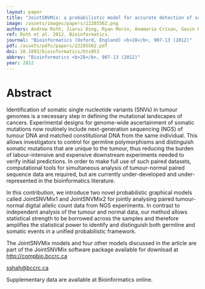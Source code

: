 ```yaml
---
layout: paper
title: "JointSNVMix: a probabilistic model for accurate detection of somatic mutations in normal/tumour paired next-generation sequencing data."
image: /assets/images/papers/22285562.png
authors: Andrew Roth, Jiarui Ding, Ryan Morin, Anamaria Crisan, Gavin Ha, Ryan Giuliany, Ali Bashashati, Martin Hirst, Gulisa Turashvili, Arusha Oloumi, Marco A Marra, Samuel Aparicio, Sohrab P Shah
ref: Roth et al. 2012. Bioinformatics.
journal: "Bioinformatics (Oxford, England) <b>28</b>, 907-13 (2012)"
pdf: /assets/pdfs/papers/22285562.pdf
doi: 10.1093/bioinformatics/bts053
abbrev: "Bioinformatics <b>28</b>, 907-13 (2012)"
year: 2012
---
```


<div data-badge-popover="right" data-badge-type="medium-donut" data-doi="10.1093/bioinformatics/bts053" data-hide-no-mentions="true" class="altmetric-embed"></div>

# Abstract

Identification of somatic single nucleotide variants (SNVs) in tumour genomes is a necessary step in defining the mutational landscapes of cancers. Experimental designs for genome-wide ascertainment of somatic mutations now routinely include next-generation sequencing (NGS) of tumour DNA and matched constitutional DNA from the same individual. This allows investigators to control for germline polymorphisms and distinguish somatic mutations that are unique to the tumour, thus reducing the burden of labour-intensive and expensive downstream experiments needed to verify initial predictions. In order to make full use of such paired datasets, computational tools for simultaneous analysis of tumour-normal paired sequence data are required, but are currently under-developed and under-represented in the bioinformatics literature.

In this contribution, we introduce two novel probabilistic graphical models called JointSNVMix1 and JointSNVMix2 for jointly analysing paired tumour-normal digital allelic count data from NGS experiments. In contrast to independent analysis of the tumour and normal data, our method allows statistical strength to be borrowed across the samples and therefore amplifies the statistical power to identify and distinguish both germline and somatic events in a unified probabilistic framework.

The JointSNVMix models and four other models discussed in the article are part of the JointSNVMix software package available for download at http://compbio.bccrc.ca

sshah@bccrc.ca

Supplementary data are available at Bioinformatics online.


